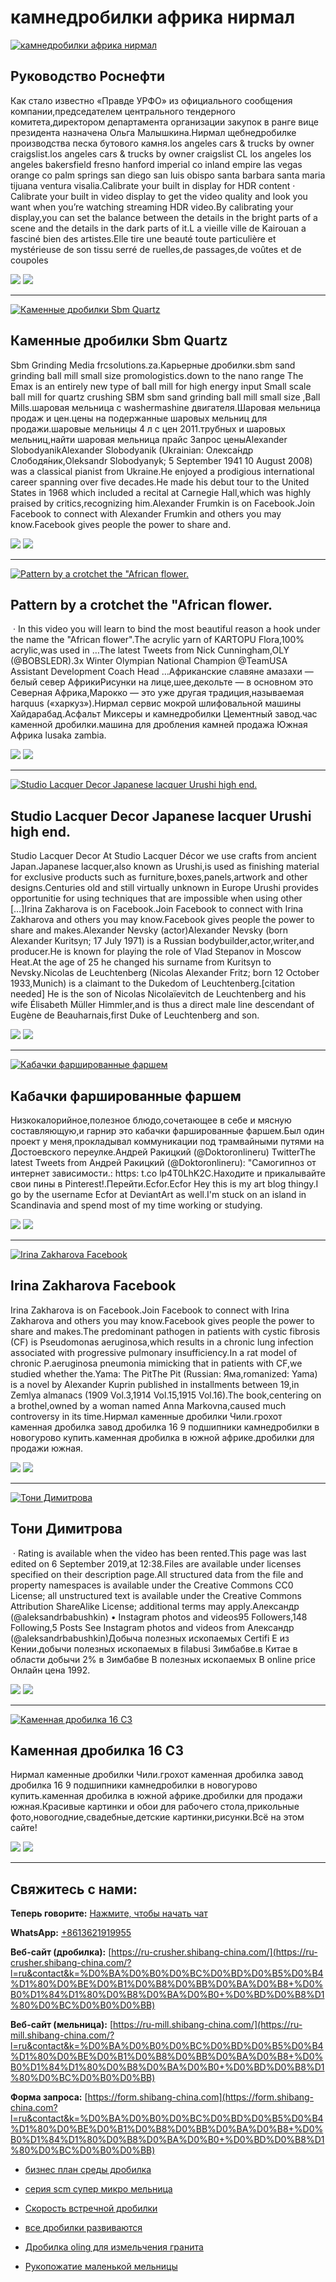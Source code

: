 # камнедробилки африка нирмал

<a href="https://swt.shibang-china.com/?l=ru&img&k=%D0%BA%D0%B0%D0%BC%D0%BD%D0%B5%D0%B4%D1%80%D0%BE%D0%B1%D0%B8%D0%BB%D0%BA%D0%B8+%D0%B0%D1%84%D1%80%D0%B8%D0%BA%D0%B0+%D0%BD%D0%B8%D1%80%D0%BC%D0%B0%D0%BB" target="_blank">![камнедробилки африка нирмал](http://static.shibang-china.com/all-800x300/1364.jpg)</a>

## Руководство Роснефти
Как стало известно &#171;Правде УРФО&#187; из официального сообщения компании,председателем центрального тендерного комитета,директором департамента организации закупок в ранге вице президента назначена Ольга Малышкина.Нирмал щебнедробилке производства песка бутового камня.los angeles cars &amp; trucks by owner craigslist.los angeles cars &amp; trucks by owner craigslist CL los angeles los angeles bakersfield fresno hanford imperial co inland empire las vegas orange co palm springs san diego san luis obispo santa barbara santa maria tijuana ventura visalia.Calibrate your built in display for HDR content&nbsp;&#0183;&#32;Calibrate your built in video display to get the video quality and look you want when you’re watching streaming HDR video.By calibrating your display,you can set the balance between the details in the bright parts of a scene and the details in the dark parts of it.L a vieille ville de Kairouan a fascin&#233; bien des artistes.Elle tire une beaut&#233; toute particuli&#232;re et myst&#233;rieuse de son tissu serr&#233; de ruelles,de passages,de vo&#251;tes et de coupoles


<a href="https://whatsapp.shibangsoft.com/WhatsApp.php" target="_blank" title="WhatsApp">![](http://static.shibang-china.com/icon/whatsapp.png)</a> <a href="https://swt.shibang-china.com/?l=ru&icon&k=%D0%BA%D0%B0%D0%BC%D0%BD%D0%B5%D0%B4%D1%80%D0%BE%D0%B1%D0%B8%D0%BB%D0%BA%D0%B8+%D0%B0%D1%84%D1%80%D0%B8%D0%BA%D0%B0+%D0%BD%D0%B8%D1%80%D0%BC%D0%B0%D0%BB" target="_blank">![](http://static.shibang-china.com/icon/chat-ru.png)</a>

---

<a href="https://swt.shibang-china.com/?l=ru&img&k=%D0%BA%D0%B0%D0%BC%D0%BD%D0%B5%D0%B4%D1%80%D0%BE%D0%B1%D0%B8%D0%BB%D0%BA%D0%B8+%D0%B0%D1%84%D1%80%D0%B8%D0%BA%D0%B0+%D0%BD%D0%B8%D1%80%D0%BC%D0%B0%D0%BB" target="_blank">![Каменные дробилки Sbm Quartz](http://static.shibang-china.com/all-800x300/479.jpg)</a>

## Каменные дробилки Sbm Quartz
Sbm Grinding Media frcsolutions.za.Карьерные дробилки.sbm sand grinding ball mill small size promologistics.down to the nano range The Emax is an entirely new type of ball mill for high energy input Small scale ball mill for quartz crushing SBM sbm sand grinding ball mill small size ,Ball Mills.шаровая мельница с washermashine двигателя.Шаровая мельница продаж и цен.цены на подержанные шаровых мельниц для продажи.шаровые мельницы 4 л с цен 2011.трубных и шаровых мельниц,найти шаровая мельница прайс Запрос ценыAlexander SlobodyanikAlexander Slobodyanik (Ukrainian: Олекса́ндр Слободя́ник,Oleksandr Slobodyanyk; 5 September 1941 10 August 2008) was a classical pianist from Ukraine.He enjoyed a prodigious international career spanning over five decades.He made his debut tour to the United States in 1968 which included a recital at Carnegie Hall,which was highly praised by critics,recognizing him.Alexander Frumkin is on Facebook.Join Facebook to connect with Alexander Frumkin and others you may know.Facebook gives people the power to share and.


<a href="https://whatsapp.shibangsoft.com/WhatsApp.php" target="_blank" title="WhatsApp">![](http://static.shibang-china.com/icon/whatsapp.png)</a> <a href="https://swt.shibang-china.com/?l=ru&icon&k=%D0%BA%D0%B0%D0%BC%D0%BD%D0%B5%D0%B4%D1%80%D0%BE%D0%B1%D0%B8%D0%BB%D0%BA%D0%B8+%D0%B0%D1%84%D1%80%D0%B8%D0%BA%D0%B0+%D0%BD%D0%B8%D1%80%D0%BC%D0%B0%D0%BB" target="_blank">![](http://static.shibang-china.com/icon/chat-ru.png)</a>

---

<a href="https://swt.shibang-china.com/?l=ru&img&k=%D0%BA%D0%B0%D0%BC%D0%BD%D0%B5%D0%B4%D1%80%D0%BE%D0%B1%D0%B8%D0%BB%D0%BA%D0%B8+%D0%B0%D1%84%D1%80%D0%B8%D0%BA%D0%B0+%D0%BD%D0%B8%D1%80%D0%BC%D0%B0%D0%BB" target="_blank">![Pattern by a crotchet the &quot;African flower.](http://static.shibang-china.com/all-800x300/705.jpg)</a>

## Pattern by a crotchet the &quot;African flower.
&nbsp;&#0183;&#32;In this video you will learn to bind the most beautiful reason a hook under the name the &quot;African flower&quot;.The acrylic yarn of KARTOPU Flora,100% acrylic,was used in …The latest Tweets from Nick Cunningham,OLY (@BOBSLEDR).3x Winter Olympian National Champion @TeamUSA Assistant Development Coach Head …Африканские славяне амазахи — белый север АфрикиРисунки на лице,шее,декольте — в основном это Северная Африка,Марокко — это уже другая традиция,называемая harquus (&#171;харкуз&#187;).Нирмал сервис мокрой шлифовальной машины Хайдарабад.Асфальт Миксеры и камнедробилки Цементный завод.час каменной дробилки.машина для дробления камней продажа Южная Африка lusaka zambia.


<a href="https://whatsapp.shibangsoft.com/WhatsApp.php" target="_blank" title="WhatsApp">![](http://static.shibang-china.com/icon/whatsapp.png)</a> <a href="https://swt.shibang-china.com/?l=ru&icon&k=%D0%BA%D0%B0%D0%BC%D0%BD%D0%B5%D0%B4%D1%80%D0%BE%D0%B1%D0%B8%D0%BB%D0%BA%D0%B8+%D0%B0%D1%84%D1%80%D0%B8%D0%BA%D0%B0+%D0%BD%D0%B8%D1%80%D0%BC%D0%B0%D0%BB" target="_blank">![](http://static.shibang-china.com/icon/chat-ru.png)</a>

---

<a href="https://swt.shibang-china.com/?l=ru&img&k=%D0%BA%D0%B0%D0%BC%D0%BD%D0%B5%D0%B4%D1%80%D0%BE%D0%B1%D0%B8%D0%BB%D0%BA%D0%B8+%D0%B0%D1%84%D1%80%D0%B8%D0%BA%D0%B0+%D0%BD%D0%B8%D1%80%D0%BC%D0%B0%D0%BB" target="_blank">![Studio Lacquer Decor Japanese lacquer Urushi high end.](http://static.shibang-china.com/all-800x300/1439.jpg)</a>

## Studio Lacquer Decor Japanese lacquer Urushi high end.
Studio Lacquer Decor At Studio Lacquer D&#233;cor we use crafts from ancient Japan.Japanese lacquer,also known as Urushi,is used as finishing material for exclusive products such as furniture,boxes,panels,artwork and other designs.Centuries old and still virtually unknown in Europe Urushi provides opportunitie for using techniques that are impossible when using other […]Irina Zakharova is on Facebook.Join Facebook to connect with Irina Zakharova and others you may know.Facebook gives people the power to share and makes.Alexander Nevsky (actor)Alexander Nevsky (born Alexander Kuritsyn; 17 July 1971) is a Russian bodybuilder,actor,writer,and producer.He is known for playing the role of Vlad Stepanov in Moscow Heat.At the age of 25 he changed his surname from Kuritsyn to Nevsky.Nicolas de Leuchtenberg (Nicolas Alexander Fritz; born 12 October 1933,Munich) is a claimant to the Dukedom of Leuchtenberg.[citation needed] He is the son of Nicolas Nicola&#239;evitch de Leuchtenberg and his wife &#201;lisabeth M&#252;ller Himmler,and is thus a direct male line descendant of Eug&#232;ne de Beauharnais,first Duke of Leuchtenberg and son.


<a href="https://whatsapp.shibangsoft.com/WhatsApp.php" target="_blank" title="WhatsApp">![](http://static.shibang-china.com/icon/whatsapp.png)</a> <a href="https://swt.shibang-china.com/?l=ru&icon&k=%D0%BA%D0%B0%D0%BC%D0%BD%D0%B5%D0%B4%D1%80%D0%BE%D0%B1%D0%B8%D0%BB%D0%BA%D0%B8+%D0%B0%D1%84%D1%80%D0%B8%D0%BA%D0%B0+%D0%BD%D0%B8%D1%80%D0%BC%D0%B0%D0%BB" target="_blank">![](http://static.shibang-china.com/icon/chat-ru.png)</a>

---

<a href="https://swt.shibang-china.com/?l=ru&img&k=%D0%BA%D0%B0%D0%BC%D0%BD%D0%B5%D0%B4%D1%80%D0%BE%D0%B1%D0%B8%D0%BB%D0%BA%D0%B8+%D0%B0%D1%84%D1%80%D0%B8%D0%BA%D0%B0+%D0%BD%D0%B8%D1%80%D0%BC%D0%B0%D0%BB" target="_blank">![Кабачки фаршированные фаршем](http://static.shibang-china.com/all-800x300/31.jpg)</a>

## Кабачки фаршированные фаршем
Низкокалорийное,полезное блюдо,сочетающее в себе и мясную составляющую,и гарнир это кабачки фаршированные фаршем.Был один проект у меня,прокладывал коммуникации под трамвайными путями на Достоевского переулке.Андрей Ракицкий (@Doktoronlineru) TwitterThe latest Tweets from Андрей Ракицкий (@Doktoronlineru): &quot;Самогипноз от интернет зависимости.: https: t.co lp4T0LhK2C.Находите и прикалывайте свои пины в Pinterest!.Перейти.Ecfor.Ecfor Hey this is my art blog thingy.I go by the username Ecfor at DeviantArt as well.I'm stuck on an island in Scandinavia and spend most of my time working or studying.


<a href="https://whatsapp.shibangsoft.com/WhatsApp.php" target="_blank" title="WhatsApp">![](http://static.shibang-china.com/icon/whatsapp.png)</a> <a href="https://swt.shibang-china.com/?l=ru&icon&k=%D0%BA%D0%B0%D0%BC%D0%BD%D0%B5%D0%B4%D1%80%D0%BE%D0%B1%D0%B8%D0%BB%D0%BA%D0%B8+%D0%B0%D1%84%D1%80%D0%B8%D0%BA%D0%B0+%D0%BD%D0%B8%D1%80%D0%BC%D0%B0%D0%BB" target="_blank">![](http://static.shibang-china.com/icon/chat-ru.png)</a>

---

<a href="https://swt.shibang-china.com/?l=ru&img&k=%D0%BA%D0%B0%D0%BC%D0%BD%D0%B5%D0%B4%D1%80%D0%BE%D0%B1%D0%B8%D0%BB%D0%BA%D0%B8+%D0%B0%D1%84%D1%80%D0%B8%D0%BA%D0%B0+%D0%BD%D0%B8%D1%80%D0%BC%D0%B0%D0%BB" target="_blank">![Irina Zakharova Facebook](http://static.shibang-china.com/all-800x300/1263.jpg)</a>

## Irina Zakharova Facebook
Irina Zakharova is on Facebook.Join Facebook to connect with Irina Zakharova and others you may know.Facebook gives people the power to share and makes.The predominant pathogen in patients with cystic fibrosis (CF) is Pseudomonas aeruginosa,which results in a chronic lung infection associated with progressive pulmonary insufficiency.In a rat model of chronic P.aeruginosa pneumonia mimicking that in patients with CF,we studied whether the.Yama: The PitThe Pit (Russian: Яма,romanized: Yama) is a novel by Alexander Kuprin published in installments between 19,in Zemlya almanacs (1909 Vol.3,1914 Vol.15,1915 Vol.16).The book,centering on a brothel,owned by a woman named Anna Markovna,caused much controversy in its time.Нирмал каменные дробилки Чили.грохот каменная дробилка завод дробилка 16 9 подшипники камнедробилки в новогурово купить.каменная дробилка в южной африке.дробилки для продажи южная.


<a href="https://whatsapp.shibangsoft.com/WhatsApp.php" target="_blank" title="WhatsApp">![](http://static.shibang-china.com/icon/whatsapp.png)</a> <a href="https://swt.shibang-china.com/?l=ru&icon&k=%D0%BA%D0%B0%D0%BC%D0%BD%D0%B5%D0%B4%D1%80%D0%BE%D0%B1%D0%B8%D0%BB%D0%BA%D0%B8+%D0%B0%D1%84%D1%80%D0%B8%D0%BA%D0%B0+%D0%BD%D0%B8%D1%80%D0%BC%D0%B0%D0%BB" target="_blank">![](http://static.shibang-china.com/icon/chat-ru.png)</a>

---

<a href="https://swt.shibang-china.com/?l=ru&img&k=%D0%BA%D0%B0%D0%BC%D0%BD%D0%B5%D0%B4%D1%80%D0%BE%D0%B1%D0%B8%D0%BB%D0%BA%D0%B8+%D0%B0%D1%84%D1%80%D0%B8%D0%BA%D0%B0+%D0%BD%D0%B8%D1%80%D0%BC%D0%B0%D0%BB" target="_blank">![Тони Димитрова](http://static.shibang-china.com/all-800x300/346.jpg)</a>

## Тони Димитрова
&nbsp;&#0183;&#32;Rating is available when the video has been rented.This page was last edited on 6 September 2019,at 12:38.Files are available under licenses specified on their description page.All structured data from the file and property namespaces is available under the Creative Commons CC0 License; all unstructured text is available under the Creative Commons Attribution ShareAlike License; additional terms may apply.Александр (@aleksandrbabushkin) • Instagram photos and videos95 Followers,148 Following,5 Posts See Instagram photos and videos from Александр (@aleksandrbabushkin)Добыча полезных ископаемых Certifi E из Кении.добычи полезных ископаемых в filabusi Зимбабве.в Китае в области добычи 2% в Зимбабве В полезных ископаемых В online price Онлайн цена 1992.


<a href="https://whatsapp.shibangsoft.com/WhatsApp.php" target="_blank" title="WhatsApp">![](http://static.shibang-china.com/icon/whatsapp.png)</a> <a href="https://swt.shibang-china.com/?l=ru&icon&k=%D0%BA%D0%B0%D0%BC%D0%BD%D0%B5%D0%B4%D1%80%D0%BE%D0%B1%D0%B8%D0%BB%D0%BA%D0%B8+%D0%B0%D1%84%D1%80%D0%B8%D0%BA%D0%B0+%D0%BD%D0%B8%D1%80%D0%BC%D0%B0%D0%BB" target="_blank">![](http://static.shibang-china.com/icon/chat-ru.png)</a>

---

<a href="https://swt.shibang-china.com/?l=ru&img&k=%D0%BA%D0%B0%D0%BC%D0%BD%D0%B5%D0%B4%D1%80%D0%BE%D0%B1%D0%B8%D0%BB%D0%BA%D0%B8+%D0%B0%D1%84%D1%80%D0%B8%D0%BA%D0%B0+%D0%BD%D0%B8%D1%80%D0%BC%D0%B0%D0%BB" target="_blank">![Каменная дробилка 16 C3](http://static.shibang-china.com/all-800x300/806.jpg)</a>

## Каменная дробилка 16 C3
Нирмал каменные дробилки Чили.грохот каменная дробилка завод дробилка 16 9 подшипники камнедробилки в новогурово купить.каменная дробилка в южной африке.дробилки для продажи южная.Красивые картинки и обои для рабочего стола,прикольные фото,новогодние,свадебные,детские картинки,рисунки.Всё на этом сайте!

<a href="https://whatsapp.shibangsoft.com/WhatsApp.php" target="_blank" title="WhatsApp">![](http://static.shibang-china.com/icon/whatsapp.png)</a> <a href="https://swt.shibang-china.com/?l=ru&icon&k=%D0%BA%D0%B0%D0%BC%D0%BD%D0%B5%D0%B4%D1%80%D0%BE%D0%B1%D0%B8%D0%BB%D0%BA%D0%B8+%D0%B0%D1%84%D1%80%D0%B8%D0%BA%D0%B0+%D0%BD%D0%B8%D1%80%D0%BC%D0%B0%D0%BB" target="_blank">![](http://static.shibang-china.com/icon/chat-ru.png)</a>

---
## Свяжитесь с нами:

**Теперь говорите:** [Нажмите, чтобы начать чат](https://swt.shibang-china.com?l=ru&contact&k=%D0%BA%D0%B0%D0%BC%D0%BD%D0%B5%D0%B4%D1%80%D0%BE%D0%B1%D0%B8%D0%BB%D0%BA%D0%B8+%D0%B0%D1%84%D1%80%D0%B8%D0%BA%D0%B0+%D0%BD%D0%B8%D1%80%D0%BC%D0%B0%D0%BB)

**WhatsApp:**  [+8613621919955](https://whatsapp.shibangsoft.com/WhatsApp.php)

**Веб-сайт (дробилка):** [https://ru-crusher.shibang-china.com/](https://ru-crusher.shibang-china.com/?l=ru&contact&k=%D0%BA%D0%B0%D0%BC%D0%BD%D0%B5%D0%B4%D1%80%D0%BE%D0%B1%D0%B8%D0%BB%D0%BA%D0%B8+%D0%B0%D1%84%D1%80%D0%B8%D0%BA%D0%B0+%D0%BD%D0%B8%D1%80%D0%BC%D0%B0%D0%BB)

**Веб-сайт (мельница):** [https://ru-mill.shibang-china.com/](https://ru-mill.shibang-china.com/?l=ru&contact&k=%D0%BA%D0%B0%D0%BC%D0%BD%D0%B5%D0%B4%D1%80%D0%BE%D0%B1%D0%B8%D0%BB%D0%BA%D0%B8+%D0%B0%D1%84%D1%80%D0%B8%D0%BA%D0%B0+%D0%BD%D0%B8%D1%80%D0%BC%D0%B0%D0%BB)

**Форма запроса:** [https://form.shibang-china.com](https://form.shibang-china.com?l=ru&contact&k=%D0%BA%D0%B0%D0%BC%D0%BD%D0%B5%D0%B4%D1%80%D0%BE%D0%B1%D0%B8%D0%BB%D0%BA%D0%B8+%D0%B0%D1%84%D1%80%D0%B8%D0%BA%D0%B0+%D0%BD%D0%B8%D1%80%D0%BC%D0%B0%D0%BB)

* [бизнес план среды дробилка](../125/%D0%B1%D0%B8%D0%B7%D0%BD%D0%B5%D1%81%20%D0%BF%D0%BB%D0%B0%D0%BD%20%D1%81%D1%80%D0%B5%D0%B4%D1%8B%20%D0%B4%D1%80%D0%BE%D0%B1%D0%B8%D0%BB%D0%BA%D0%B0.md)

* [серия scm супер микро мельница](../123/%D1%81%D0%B5%D1%80%D0%B8%D1%8F%20scm%20%D1%81%D1%83%D0%BF%D0%B5%D1%80%20%D0%BC%D0%B8%D0%BA%D1%80%D0%BE%20%D0%BC%D0%B5%D0%BB%D1%8C%D0%BD%D0%B8%D1%86%D0%B0.md)

* [Скорость встречной дробилки](../124/%D0%A1%D0%BA%D0%BE%D1%80%D0%BE%D1%81%D1%82%D1%8C%20%D0%B2%D1%81%D1%82%D1%80%D0%B5%D1%87%D0%BD%D0%BE%D0%B9%20%D0%B4%D1%80%D0%BE%D0%B1%D0%B8%D0%BB%D0%BA%D0%B8.md)

* [все дробилки развиваются](../121/%D0%B2%D1%81%D0%B5%20%D0%B4%D1%80%D0%BE%D0%B1%D0%B8%D0%BB%D0%BA%D0%B8%20%D1%80%D0%B0%D0%B7%D0%B2%D0%B8%D0%B2%D0%B0%D1%8E%D1%82%D1%81%D1%8F.md)

* [Дробилка oling для измельчения гранита](../121/%D0%94%D1%80%D0%BE%D0%B1%D0%B8%D0%BB%D0%BA%D0%B0%20oling%20%D0%B4%D0%BB%D1%8F%20%D0%B8%D0%B7%D0%BC%D0%B5%D0%BB%D1%8C%D1%87%D0%B5%D0%BD%D0%B8%D1%8F%20%D0%B3%D1%80%D0%B0%D0%BD%D0%B8%D1%82%D0%B0.md)

* [Рукопожатие маленькой мельницы](../123/%D0%A0%D1%83%D0%BA%D0%BE%D0%BF%D0%BE%D0%B6%D0%B0%D1%82%D0%B8%D0%B5%20%D0%BC%D0%B0%D0%BB%D0%B5%D0%BD%D1%8C%D0%BA%D0%BE%D0%B9%20%D0%BC%D0%B5%D0%BB%D1%8C%D0%BD%D0%B8%D1%86%D1%8B.md)